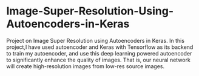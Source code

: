 # Image-Super-Resolution-Using-Autoencoders-in-Keras
 Project on Image Super Resolution using Autoencoders in Keras. In this project,I have used  autoencoder and Keras with Tensorflow as its backend to train my autoencoder, and use this deep learning powered autoencoder to significantly enhance the quality of images. That is, our neural network will create high-resolution images from low-res source images.
